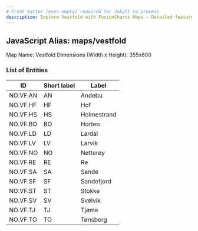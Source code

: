 ```yaml
---
# Front matter (even empty) required for Jekyll to process
description: Explore Vestfold with FusionCharts Maps – Detailed features for seamless integration. Try now & enhance your data visualization today! 
---
```


## JavaScript Alias: maps/vestfold

Map Name: Vestfold
Dimensions (Width x Height): 355x600





### List of Entities

ID | Short label | Label
---|---|---|
NO.VF.AN|AN|Andebu
NO.VF.HF|HF|Hof
NO.VF.HS|HS|Holmestrand
NO.VF.BO|BO|Horten
NO.VF.LD|LD|Lardal
NO.VF.LV|LV|Larvik
NO.VF.NO|NO|Nøtterøy
NO.VF.RE|RE|Re
NO.VF.SA|SA|Sande
NO.VF.SF|SF|Sandefjord
NO.VF.ST|ST|Stokke
NO.VF.SV|SV|Svelvik
NO.VF.TJ|TJ|Tjøme
NO.VF.TO|TO|Tønsberg

